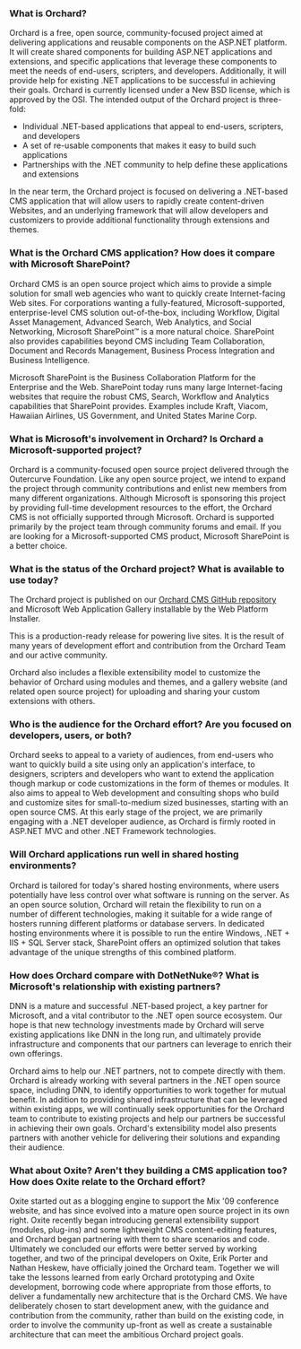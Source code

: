 

### What is Orchard?
Orchard is a free, open source, community-focused project aimed at delivering applications and reusable components on the ASP.NET platform. It will create shared components for building ASP.NET applications and extensions, and specific applications that leverage these components to meet the needs of end-users, scripters, and developers. Additionally, it will provide help for existing .NET applications to be successful in achieving their goals. Orchard is currently licensed under a New BSD license, which is approved by the OSI. The intended output of the Orchard project is three-fold:

* Individual .NET-based applications that appeal to end-users, scripters, and developers 
* A set of re-usable components that makes it easy to build such applications 
* Partnerships with the .NET community to help define these applications and extensions

In the near term, the Orchard project is focused on delivering a .NET-based CMS application that will allow users to rapidly create content-driven Websites, and an underlying framework that will allow developers and customizers to provide additional functionality through extensions and themes. 

### What is the Orchard CMS application? How does it compare with Microsoft SharePoint?
Orchard CMS is an open source project which aims to provide a simple solution for small web agencies who want to quickly create Internet-facing Web sites. For corporations wanting a fully-featured, Microsoft-supported, enterprise-level CMS solution out-of-the-box, including Workflow, Digital Asset Management, Advanced Search, Web Analytics, and Social Networking, Microsoft SharePoint&trade; is a more natural choice. SharePoint also provides capabilities beyond CMS including Team Collaboration, Document and Records Management, Business Process Integration and Business Intelligence. 

Microsoft SharePoint is the Business Collaboration Platform for the Enterprise and the Web. SharePoint today runs many large Internet-facing websites that require the robust CMS, Search, Workflow and Analytics capabilities that SharePoint provides. Examples include Kraft, Viacom, Hawaiian Airlines, US Government, and United States Marine Corp. 

### What is Microsoft's involvement in Orchard? Is Orchard a Microsoft-supported project?
Orchard is a community-focused open source project delivered through the Outercurve Foundation. Like any open source project, we intend to expand the project through community contributions and enlist new members from many different organizations. Although Microsoft is sponsoring this project by providing full-time development resources to the effort, the Orchard CMS is not officially supported through Microsoft. Orchard is supported primarily by the project team through community forums and email. If you are looking for a Microsoft-supported CMS product, Microsoft SharePoint is a better choice. 

### What is the status of the Orchard project? What is available to use today?
The Orchard project is published on our [Orchard CMS GitHub repository](https://github.com/OrchardCMS/Orchard) and Microsoft Web Application Gallery installable by the Web Platform Installer. 

This is a production-ready release for powering live sites. It is the result of many years of development effort and contribution from the Orchard Team and our active community. 

Orchard also includes a flexible extensibility model to customize the behavior of Orchard using modules and themes, and a gallery website (and related open source project) for uploading and sharing your custom extensions with others.

### Who is the audience for the Orchard effort? Are you focused on developers, users, or both?
Orchard seeks to appeal to a variety of audiences, from end-users who want to quickly build a site using only an application's interface, to designers, scripters and developers who want to extend the application though markup or code customizations in the form of themes or modules. It also aims to appeal to Web development and consulting shops who build and customize sites for small-to-medium sized businesses, starting with an open source CMS. At this early stage of the project, we are primarily engaging with a .NET developer audience, as Orchard is firmly rooted in ASP.NET MVC and other .NET Framework technologies.

### Will Orchard applications run well in shared hosting environments?
Orchard is tailored for today's shared hosting environments, where users potentially have less control over what software is running on the server. As an open source solution, Orchard will retain the flexibility to run on a number of different technologies, making it suitable for a wide range of hosters running different platforms or database servers. In dedicated hosting environments where it is possible to run the entire Windows, .NET + IIS + SQL Server stack, SharePoint offers an optimized solution that takes advantage of the unique strengths of this combined platform. 

### How does Orchard compare with DotNetNuke&reg;? What is Microsoft's relationship with existing partners?
DNN is a mature and successful .NET-based project, a key partner for Microsoft, and a vital contributor to the .NET open source ecosystem. Our hope is that new technology investments made by Orchard will serve existing applications like DNN in the long run, and ultimately provide infrastructure and components that our partners can leverage to enrich their own offerings. 

Orchard aims to help our .NET partners, not to compete directly with them. Orchard is already working with several partners in the .NET open source space, including DNN, to identify opportunities to work together for mutual benefit. In addition to providing shared infrastructure that can be leveraged within existing apps, we will continually seek opportunities for the Orchard team to contribute to existing projects and help our partners be successful in achieving their own goals. Orchard's extensibility model also presents partners with another vehicle for delivering their solutions and expanding their audience. 

### What about Oxite? Aren't they building a CMS application too? How does Oxite relate to the Orchard effort?
Oxite started out as a blogging engine to support the Mix '09 conference website, and has since evolved into a mature open source project in its own right. Oxite recently began introducing general extensibility support (modules, plug-ins) and some lightweight CMS content-editing features, and Orchard began partnering with them to share scenarios and code. Ultimately we concluded our efforts were better served by working together, and two of the principal developers on Oxite, Erik Porter and Nathan Heskew, have officially joined the Orchard team. Together we will take the lessons learned from early Orchard prototyping and Oxite development, borrowing code where appropriate from those efforts, to deliver a fundamentally new architecture that is the Orchard CMS. We have deliberately chosen to start development anew, with the guidance and contribution from the community, rather than build on the existing code, in order to involve the community up-front as well as create a sustainable architecture that can meet the ambitious Orchard project goals. 
